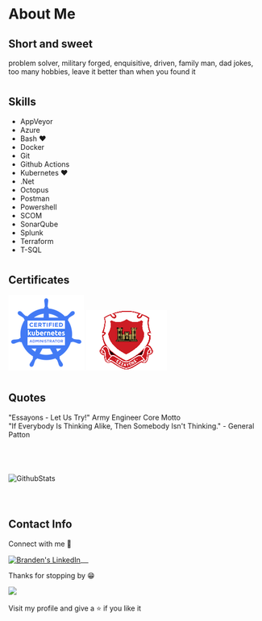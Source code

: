 # About Me   

## Short and sweet

 problem solver, military forged, enquisitive, driven, family man, dad jokes, too many hobbies, leave it better than when you found it
#
## Skills

- AppVeyor
- Azure
- Bash ❤️
- Docker
- Git
- Github Actions
- Kubernetes ❤️
- .Net
- Octopus
- Postman
- Powershell
- SCOM
- SonarQube
- Splunk
- Terraform
- T-SQL

#
## Certificates

![CKA](/cka-certified-kubernetes-administrator.png) ![CKA](/EngineerCastle.png)   
#
## Quotes
   
"Essayons - Let Us Try!" Army Engineer Core Motto   
"If Everybody Is Thinking Alike, Then Somebody Isn't Thinking." - General Patton   

#
<br/>

![GithubStats](https://github-readme-stats.vercel.app/api?username=brandencward&&show_icons=true&theme=radical)   

<br/>

#
## Contact Info
   
Connect with me 🤝

 <a href="https://www.linkedin.com/in/branden-ward-bb668511a/" target="blank">
  <img align="center" alt="Branden's LinkedIn" width="30px" src="https://www.vectorlogo.zone/logos/linkedin/linkedin-icon.svg" /> &nbsp; &nbsp;
 </a>    
   
Thanks for stopping by 😁   
   
   
![](https://hits.seeyoufarm.com/api/count/incr/badge.svg?url=https%3A%2F%2Fgithub.com%2Fbrandencward&count_bg=%2379C83D&title_bg=%23555555&icon=github.svg&icon_color=%23E7E7E7&title=hits&edge_flat=false)
  
Visit my profile and give a ⭐️ if you like it
